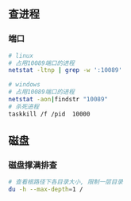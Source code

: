 ## 查进程

### 端口

```sh
# linux
# 占用10089端口的进程
netstat -ltnp | grep -w ':10089'

# windows
# 占用10089端口的进程
netstat -aon|findstr "10089"
# 杀死进程
taskkill /f /pid  10000
```

## 磁盘

### 磁盘撑满排查

```sh
# 查看根路径下各目录大小, 限制一层目录
du -h --max-depth=1 /
```
